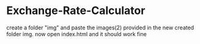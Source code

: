 # Exchange-Rate-Calculator
create a folder "img" and paste the images(2) provided in the new created folder img.
now open index.html and it should work fine

